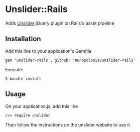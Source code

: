 # Unslider::Rails

Adds [Unslider](http://unslider.com/) jQuery plugin on Rails's asset pipeline 

## Installation

Add this line to your application's Gemfile

    gem 'unslider-rails', github: 'nunopolonia/unslider-rails'

Execute:

    $ bundle install


## Usage

On your application.js, add this line

    //= require unslider 

Then follow the instructions on the unslider website to use it
